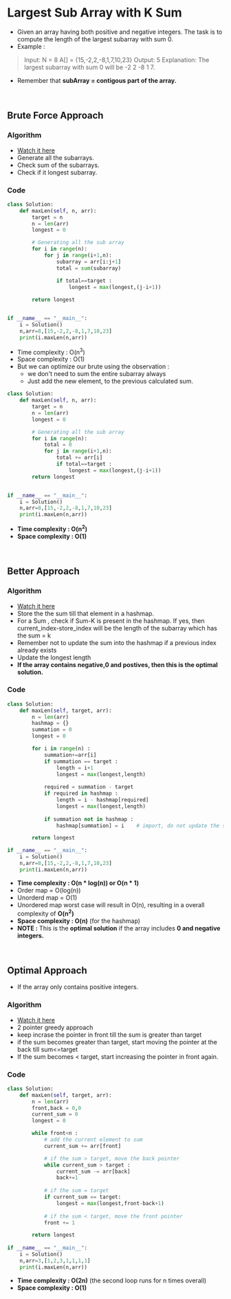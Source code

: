 # Largest Sub Array with K Sum 

- Given an array having both positive and negative integers. The task is to compute the length of the largest subarray with sum 0.
- Example :
> Input:
> N = 8
> A[] = {15,-2,2,-8,1,7,10,23}
> Output: 5
> Explanation: The largest subarray with sum 0 will be -2 2 -8 1 7.
- Remember that **subArray = contigous part of the array.**

<br>

## Brute Force Approach 

### Algorithm 
- [Watch it here](https://youtu.be/frf7qxiN2qU?si=9o4CR7AICMFFhjzd&t=221)
- Generate all the subarrays.
- Check sum of the subarrays.
- Check if it longest subarray.

### Code 

```python
class Solution:
    def maxLen(self, n, arr):
        target = n 
        n = len(arr)
        longest = 0

        # Generating all the sub array
        for i in range(n):
            for j in range(i+1,n):
                subarray = arr[i:j+1]
                total = sum(subarray)

                if total==target :
                    longest = max(longest,(j-i+1)) 
        
        return longest


if __name__ == "__main__":
    i = Solution()
    n,arr=8,[15,-2,2,-8,1,7,10,23]
    print(i.maxLen(n,arr))
```
- Time complexity : O(n<sup>3</sup>)
- Space complexity : O(1)
- But we can optimize our brute using the observation : 
    - we don't need to sum the entire subarray always
    - Just add the new element, to the previous calculated sum.

```python 
class Solution:
    def maxLen(self, n, arr):
        target = n 
        n = len(arr)
        longest = 0

        # Generating all the sub array
        for i in range(n):
            total = 0
            for j in range(i+1,n):
                total += arr[i]
                if total==target :
                    longest = max(longest,(j-i+1)) 
        return longest


if __name__ == "__main__":
    i = Solution()
    n,arr=8,[15,-2,2,-8,1,7,10,23]
    print(i.maxLen(n,arr))
```
- **Time complexity : O(n<sup>2</sup>)**
- **Space complexity : O(1)**

<br>

## Better Approach 

### Algorithm

- [Watch it here](https://youtu.be/frf7qxiN2qU?si=O94vP8pESnJwjouM&t=652)
-  Store the the sum till that element in a hashmap.
- For a Sum , check if Sum-K is present in the hashmap. If yes, then current_index-store_index will be the length of the subarray which has the sum = k
- Remember not to update the sum into the hashmap if a previous index already exists 
- Update the longest length 
- **If the array contains negative,0 and postives, then this is the optimal solution.**

### Code 

```python
class Solution:
    def maxLen(self, target, arr):
        n = len(arr)
        hashmap = {}
        summation = 0
        longest = 0

        for i in range(n) : 
            summation+=arr[i]
            if summation == target : 
                length = i+1
                longest = max(longest,length)
            
            required = summation - target
            if required in hashmap : 
                length = i - hashmap[required]
                longest = max(longest,length)
            
            if summation not in hashmap : 
                hashmap[summation] = i    # import, do not update the sum for a newer index, as we need the longest, Hence the left most index 

        return longest

if __name__ == "__main__":
    i = Solution()
    n,arr=8,[15,-2,2,-8,1,7,10,23]
    print(i.maxLen(n,arr))
```
- **Time complexity : O(n * log(n)) or O(n * 1)** 
- Order map = O(log(n))
- Unorderd map = O(1) 
- Unordered map worst case will result in O(n), resulting in a overall complexity of **O(n<sup>2</sup>)**
- **Space complexity : O(n)**   (for the hashmap)
- **NOTE :** This is the **optimal solution** if the array includes **0 and negative integers.**

<br>

## Optimal Approach 

- If the array only contains positive integers.

### Algorithm
- [Watch it here](https://youtu.be/frf7qxiN2qU?si=qVMitmjMjAzGrSei&t=1731)
- 2 pointer greedy approach
- keep incrase the pointer in front till the sum is greater than target
- if the sum becomes greater than target, start moving the pointer at the back till sum<=target
- If the sum becomes < target, start increasing the pointer in front again.

### Code 

```python 
class Solution:
    def maxLen(self, target, arr):
        n = len(arr)
        front,back = 0,0
        current_sum = 0
        longest = 0

        while front<n : 
            # add the current element to sum
            current_sum += arr[front]

            # if the sum > target, move the back pointer
            while current_sum > target : 
                current_sum -= arr[back]
                back+=1
            
            # if the sum = target
            if current_sum == target:
                longest = max(longest,front-back+1)
            
            # if the sum < target, move the front pointer
            front += 1

        return longest 
    
if __name__ == "__main__":
    i = Solution()
    n,arr=3,[1,2,3,1,1,1,1]
    print(i.maxLen(n,arr))
```
- **Time complexity : O(2n)** (the second loop runs for n times overall)
- **Space complexity : O(1)**